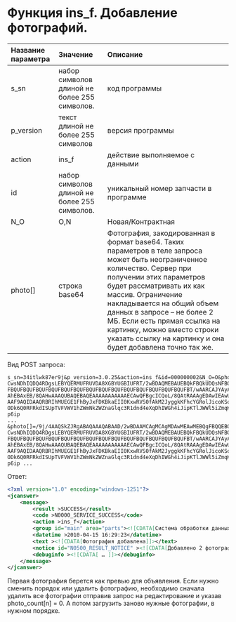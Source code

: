 # Функция ins\_f. Добавление фотографий.

| Название параметра | Значение | Описание |
| :--- | :--- | :--- |
| s\_sn | набор символов длиной не более 255 символов. | код программы |
| p\_version | текст длиной не более 255 символов | версия программы |
| action | ins\_f | действие выполняемое с данными |
| id | набор символов длиной не более 255 символов. | уникальный номер запчасти в программе |
| N\_O | O,N | Новая/Контрактная |
| photo\[\] | строка base64 | Фотография, закодированная в формат base64. Таких параметров в теле запроса может быть неограниченное количество. Сервер при получении этих параметров будет рассматривать их как массив. Ограничение накладывается на общий объем данных в запросе – не более 2 МБ. Если есть прямая ссылка на картинку, можно вместо строки указать ссылку на картинку и она будет добавлена точно так же. |

Вид POST запроса:

```
s_sn=34itlwk87er9j&p_version=3.0.25&action=ins_f&id=000000002&N_O=O&photo[]=/9j/4AAQSkZJRgABAQAAAQABAAD/2wBDAAMCAgMCAgMDAwMEAwMEBQgFBQQEBQoHBwYIDAoMDAsK
CwsNDhIQDQ4RDgsLEBYQERMUFRUVDA8XGBYUGBIUFRT/2wBDAQMEBAUEBQkFBQkUDQsNFBQUFBQU
FBQUFBQUFBQUFBQUFBQUFBQUFBQUFBQUFBQUFBQUFBQUFBQUFBQUFBQUFBT/wAARCAJYAyADASIA
AhEBAxEB/8QAHwAAAQUBAQEBAQEAAAAAAAAAAAECAwQFBgcICQoL/8QAtRAAAgEDAwIEAwUFBAQA
AAF9AQIDAAQRBRIhMUEGE1FhByJxFDKBkaEII0KxwRVS0fAkM2JyggkKFhcYGRolJicoKSo0NTY3
ODk6Q0RFRkdISUpTVFVWV1hZWmNkZWZnaGlqc3R1dnd4eXqDhIWGh4iJipKTlJWWl5iZmqKjpKWm
p6ip 
... 
&photo[]=/9j/4AAQSkZJRgABAQAAAQABAAD/2wBDAAMCAgMCAgMDAwMEAwMEBQgFBQQEBQoHBwYIDAoMDAsK
CwsNDhIQDQ4RDgsLEBYQERMUFRUVDA8XGBYUGBIUFRT/2wBDAQMEBAUEBQkFBQkUDQsNFBQUFBQU
FBQUFBQUFBQUFBQUFBQUFBQUFBQUFBQUFBQUFBQUFBQUFBQUFBQUFBQUFBT/wAARCAJYAyADASIA
AhEBAxEB/8QAHwAAAQUBAQEBAQEAAAAAAAAAAAECAwQFBgcICQoL/8QAtRAAAgEDAwIEAwUFBAQA
AAF9AQIDAAQRBRIhMUEGE1FhByJxFDKBkaEII0KxwRVS0fAkM2JyggkKFhcYGRolJicoKSo0NTY3
ODk6Q0RFRkdISUpTVFVWV1hZWmNkZWZnaGlqc3R1dnd4eXqDhIWGh4iJipKTlJWWl5iZmqKjpKWm
p6ip ...
```

Ответ:

```xml
<?xml version="1.0" encoding="windows-1251"?>
<jcanswer>
    <message>
        <result >SUCCESS</result>
        <code >N0000_SERVICE_SUCCESS</code>
        <action >ins_f</action>
        <group id="main" area="parts"><![CDATA[Система обработки данных]]></group>
        <datetime >2010-04-15 16:29:23</datetime>
        <text ><![CDATA[Фотография добавлена]]></text>
        <notice id="N0500_RESULT_NOTICE" ><![CDATA[Добавлено 2 фотографий]]></notice>
        <debuginfo ><![CDATA[ … ]]></debuginfo>
    </message>
</jcanswer>
```

Первая фотография берется как превью для объявления. Если нужно сменить порядок или удалить фотографию, необходимо сначала удалить все фотографии отправив запрос на редактирование и указав photo\_count\[n\] = 0. А потом загрузить заново нужные фотографии, в нужном порядке.

